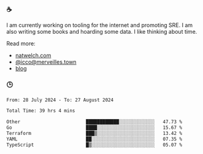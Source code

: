 ### ☕

I am currently working on tooling for the internet and promoting SRE. I am also writing some books and hoarding some data. I like thinking about time. 

Read more:

 - [natwelch.com](https://natwelch.com)
 - [@icco@merveilles.town](https://merveilles.town/@icco)
 - [blog](https://writing.natwelch.com)

### 🕒

<!--START_SECTION:waka-->

```txt
From: 28 July 2024 - To: 27 August 2024

Total Time: 39 hrs 4 mins

Other                        ████████████░░░░░░░░░░░░░   47.73 %
Go                           ████░░░░░░░░░░░░░░░░░░░░░   15.67 %
Terraform                    ███▒░░░░░░░░░░░░░░░░░░░░░   13.42 %
YAML                         ██░░░░░░░░░░░░░░░░░░░░░░░   07.35 %
TypeScript                   █▒░░░░░░░░░░░░░░░░░░░░░░░   05.07 %
```

<!--END_SECTION:waka-->
